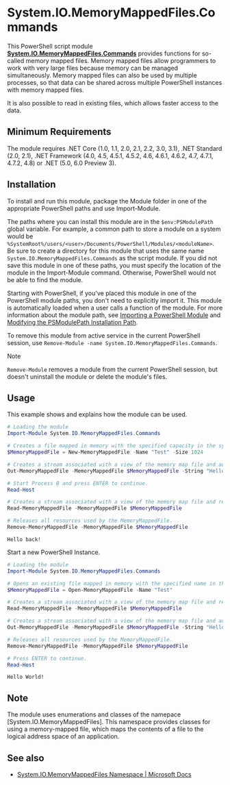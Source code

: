 # System.IO.MemoryMappedFiles.Commands
This PowerShell script module **[System.IO.MemoryMappedFiles.Commands](.\docs\en-US\System.IO.MemoryMappedFiles.Commands.md)** provides functions for so-called memory mapped files. Memory mapped files allow programmers to work with very large files because memory can be managed simultaneously. Memory mapped files can also be used by multiple processes, so that data can be shared across multiple PowerShell instances with memory mapped files.

It is also possible to read in existing files, which allows faster access to the data.

## Minimum Requirements

The module requires .NET Core (1.0, 1.1, 2.0, 2.1, 2.2, 3.0, 3.1), .NET Standard (2.0, 2.1), .NET Framework (4.0, 4.5, 4.5.1, 4.5.2, 4.6, 4.6.1, 4.6.2, 4.7, 4.7.1, 4.7.2, 4.8) or .NET (5.0, 6.0 Preview 3).

## Installation

To install and run this module, package the Module folder in one of the appropriate PowerShell paths and use Import-Module.

The paths where you can install this module are in the `$env:PSModulePath` global variable. For example, a common path to store a module on a system would be `%SystemRoot%/users/<user>/Documents/PowerShell/Modules/<moduleName>`. Be sure to create a directory for this module that uses the same name `System.IO.MemoryMappedFiles.Commands` as the script module. If you did not save this module in one of these paths, you must specify the location of the module in the Import-Module command. Otherwise, PowerShell would not be able to find the module.

Starting with PowerShell, if you've placed this module in one of the PowerShell module paths, you don't need to explicitly import it. This module is automatically loaded when a user calls a function of the module. For more information about the module path, see [Importing a PowerShell Module](https://docs.microsoft.com/en-us/powershell/scripting/developer/module/importing-a-powershell-module?view=powershell-7.1) and [Modifying the PSModulePath Installation Path](https://docs.microsoft.com/en-us/powershell/scripting/developer/module/modifying-the-psmodulepath-installation-path?view=powershell-7.1).

To remove this module from active service in the current PowerShell session, use `Remove-Module -name System.IO.MemoryMappedFiles.Commands`.

> [!Note]
> `Remove-Module` removes a module from the current PowerShell session, but doesn't uninstall the module or delete the module's files.

## Usage

This example shows and explains how the module can be used.

```PowerShell
# Loading the module
Import-Module System.IO.MemoryMappedFiles.Commands

# Creates a file mapped in memory with the specified capacity in the system memory.
$MemoryMappedFile = New-MemoryMappedFile -Name "Test" -Size 1024

# Creates a stream associated with a view of the memory map file and adds the string as a stream.
Out-MemoryMappedFile -MemoryMappedFile $MemoryMappedFile -String "Hello World!"

# Start Process B and press ENTER to continue.
Read-Host

# Creates a stream associated with a view of the memory map file and reads that stream.
Read-MemoryMappedFile -MemoryMappedFile $MemoryMappedFile

# Releases all resources used by the MemoryMappedFile.
Remove-MemoryMappedFile -MemoryMappedFile $MemoryMappedFile
```

```Output
Hello back!
```

Start a new PowerShell Instance.

```PowerShell
# Loading the module
Import-Module System.IO.MemoryMappedFiles.Commands

# Opens an existing file mapped in memory with the specified name in the system memory.
$MemoryMappedFile = Open-MemoryMappedFile -Name "Test"

# Creates a stream associated with a view of the memory map file and reads that stream.
Read-MemoryMappedFile -MemoryMappedFile $MemoryMappedFile

# Creates a stream associated with a view of the memory map file and adds the string as a stream.
Out-MemoryMappedFile -MemoryMappedFile $MemoryMappedFile -String "Hello back!"

# Releases all resources used by the MemoryMappedFile.
Remove-MemoryMappedFile -MemoryMappedFile $MemoryMappedFile

# Press ENTER to continue.
Read-Host
```

```Output
Hello World!
```

## Note
The module uses enumerations and classes of the namepace [System.IO.MemoryMappedFiles]. This namespace provides classes for using a memory-mapped file, which maps the contents of a file to the logical address space of an application.

## See also
- [System.IO.MemoryMappedFiles Namespace | Microsoft Docs](https://docs.microsoft.com/en-us/dotnet/api/system.io.memorymappedfiles?view=net-5.0)
